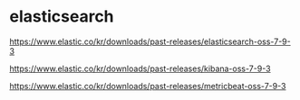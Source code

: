 # elasticsearch

https://www.elastic.co/kr/downloads/past-releases/elasticsearch-oss-7-9-3

https://www.elastic.co/kr/downloads/past-releases/kibana-oss-7-9-3


https://www.elastic.co/kr/downloads/past-releases/metricbeat-oss-7-9-3
